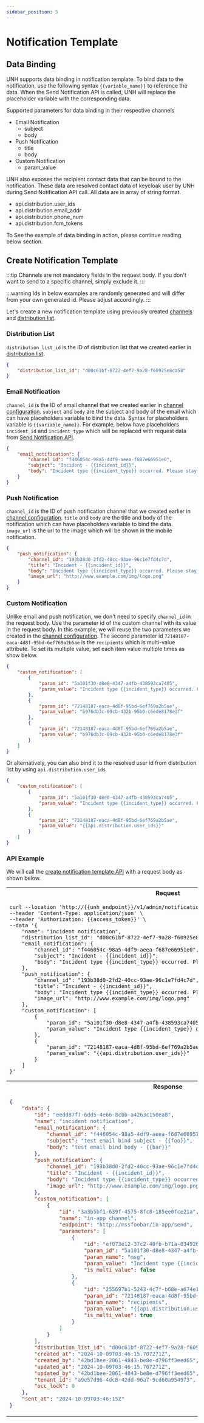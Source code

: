 ```yaml
---
sidebar_position: 5
---
```


# Notification Template

## Data Binding

UNH supports data binding in notification template. To bind data to the notification, use the following syntax
`{{variable_name}}` to reference the data. When the Send Notification API is called, UNH will replace the
placeholder variable with the corresponding data.

Supported parameters for data binding in their respective channels

- Email Notification
  - subject
  - body 
- Push Notification
  - title
  - body
- Custom Notification
  - param_value

UNH also exposes the recipient contact data that can be bound to the notification. These data are resolved contact 
data of keycloak user by UNH during Send Notification API call. All data are in array of string format.
- api.distribution.user_ids
- api.distribution.email_addr
- api.distribution.phone_num
- api.distribution.fcm_tokens

To See the example of data binding in action, please continue reading below section.

## Create Notification Template

:::tip
Channels are not mandatory fields in the request body. If you don't want to send to a specific channel, simply exclude it.
:::

:::warning
Ids in below examples are randomly generated and will differ from your own generated id. Please adjust accordingly.
:::

Let's create a new notification template using previously created [channels](3_channel%20configuration.md) and 
[distribution list](4_distribution%20list.md).

### Distribution List

`distribution_list_id` is the ID of distribution list that we created earlier in [distribution list](4_distribution%20list.md).

```json
{
    "distribution_list_id": "d00c61bf-8722-4ef7-9a28-f60925e8ca58"
}
```

### Email Notification

`channel_id` is the ID of email channel that we created earlier in [channel configuration](3_channel%20configuration.md).
`subject` and `body` are the subject and body of the email which can have placeholders variable to bind the data. 
Syntax for placeholders variable is `{{variable_name}}`. For example, below have placeholders `incident_id` and 
`incident_type` which will be replaced with request data from [Send Notification API](../UNH%20API/send-notification.api.mdx).

```json
{
    "email_notification": {
        "channel_id": "f446054c-98a5-4df9-aeea-f687e66951e0",
        "subject": "Incident - {{incident_id}}",
        "body": "Incident type {{incident_type}} occurred. Please stay alert."
    }
}
```

### Push Notification

`channel_id` is the ID of push notification channel that we created earlier in [channel configuration](3_channel%20configuration.md).
`title` and `body` are the title and body of the notification which can have placeholders variable to bind the data.
`image_url` is the url to the image which will be shown in the mobile notification.

```json
{
    "push_notification": {
        "channel_id": "193b38d0-2fd2-40cc-93ae-96c1e7fd4c7d",
        "title": "Incident - {{incident_id}}",
        "body": "Incident type {{incident_type}} occurred. Please stay alert.",
        "image_url": "http://www.example.com/img/logo.png"
    }
}
```

### Custom Notification

Unlike email and push notification, we don't need to specify `channel_id` in the request body. Use the parameter id of 
the custom channel with its value in the request body. In this example, we will reuse the two parameters we created in 
the [channel configuration](3_channel%20configuration.md). The second parameter id 
`72148187-eaca-4d8f-95bd-6ef769a2b5ae` is the `recipients` which is multi-value attribute. To set its multiple value,
set each item value multiple times as show below.

```json
{
    "custom_notification": [
        {
            "param_id": "5a101f30-d8e8-4347-a4fb-438593ca7405",
            "param_value": "Incident type {{incident_type}} occurred. Please stay alert."
        },
        {
            "param_id": "72148187-eaca-4d8f-95bd-6ef769a2b5ae",
            "param_value": "b976db3c-09cb-432b-95b0-c6ede8178e3f"
        },
        {
            "param_id": "72148187-eaca-4d8f-95bd-6ef769a2b5ae",
            "param_value": "b976db3c-09cb-432b-95b0-c6ede8178e3f"
        }
    ]
}
```

Or alternatively, you can also bind it to the resolved user id from distribution list by using `api.distribution.user_ids`

```json
{
    "custom_notification": [
        {
            "param_id": "5a101f30-d8e8-4347-a4fb-438593ca7405",
            "param_value": "Incident type {{incident_type}} occurred. Please stay alert."
        },
        {
            "param_id": "72148187-eaca-4d8f-95bd-6ef769a2b5ae",
            "param_value": "{{api.distribution.user_ids}}"
        }
    ]
}
```

### API Example

We will call the [create notification template API](../UNH%20API/create-notification-template.api.mdx) with a request 
body as shown below.

<table>
<tr><th>Request</th></tr>
<tr><td>

```
curl --location 'http://{{unh_endpoint}}/v1/admin/notification_template' \
--header 'Content-Type: application/json' \
--header 'Authorization: {{access_token}}' \
--data '{
    "name": "incident notification",
    "distribution_list_id": "d00c61bf-8722-4ef7-9a28-f60925e8ca58",
    "email_notification": {
        "channel_id": "f446054c-98a5-4df9-aeea-f687e66951e0",
        "subject": "Incident - {{incident_id}}",
        "body": "Incident type {{incident_type}} occurred. Please stay alert."
    },
    "push_notification": {
        "channel_id": "193b38d0-2fd2-40cc-93ae-96c1e7fd4c7d",
        "title": "Incident - {{incident_id}}",
        "body": "Incident type {{incident_type}} occurred. Please stay alert.",
        "image_url": "http://www.example.com/img/logo.png"
    },
    "custom_notification": [
        {
            "param_id": "5a101f30-d8e8-4347-a4fb-438593ca7405",
            "param_value": "Incident type {{incident_type}} occurred. Please stay alert."
        },
        {
            "param_id": "72148187-eaca-4d8f-95bd-6ef769a2b5ae",
            "param_value": "{{api.distribution.user_ids}}"
        }
    ]
}'
```

</td></tr>
<tr><th>Response</th></tr>
<tr><td>

```json
{
    "data": {
        "id": "eedd87f7-6dd5-4e66-8cbb-a4263c150ea8",
        "name": "incident notification",
        "email_notification": {
            "channel_id": "f446054c-98a5-4df9-aeea-f687e66951e0",
            "subject": "test email bind subject - {{foo}}",
            "body": "test email bind body - {{bar}}"
        },
        "push_notification": {
            "channel_id": "193b38d0-2fd2-40cc-93ae-96c1e7fd4c7d",
            "title": "Incident - {{incident_id}}",
            "body": "Incident type {{incident_type}} occurred. Please stay alert.",
            "image_url": "http://www.example.com/img/logo.png"
        },
        "custom_notification": [
            {
                "id": "3a3b5bf1-639f-4575-8fc8-185ee0fce21a",
                "name": "in-app channel",
                "endpoint": "http://mssfoobar/in-app/send",
                "parameters": [
                    {
                        "id": "ef073e12-37c2-40fb-b71a-0349260a3d4f",
                        "param_id": "5a101f30-d8e8-4347-a4fb-438593ca7405",
                        "param_name": "msg",
                        "param_value": "Incident type {{incident_type}} occurred. Please stay alert.",
                        "is_multi_value": false
                    },
                    {
                        "id": "255697b1-5243-4c7f-b68e-a674e153920d",
                        "param_id": "72148187-eaca-4d8f-95bd-6ef769a2b5ae",
                        "param_name": "recipients",
                        "param_value": "{{api.distribution.user_ids}}",
                        "is_multi_value": true
                    }
                ]
            }
        ],
        "distribution_list_id": "d00c61bf-8722-4ef7-9a28-f60925e8ca58",
        "created_at": "2024-10-09T03:46:15.707271Z",
        "created_by": "42bd1bee-2061-4843-be8e-d796ff3eed65",
        "updated_at": "2024-10-09T03:46:15.707271Z",
        "updated_by": "42bd1bee-2061-4843-be8e-d796ff3eed65",
        "tenant_id": "a9e57d96-4dc8-42dd-96a7-9cd60a954973",
        "occ_lock": 0
    },
    "sent_at": "2024-10-09T03:46:15Z"
}
```

</td></tr>
</table>
